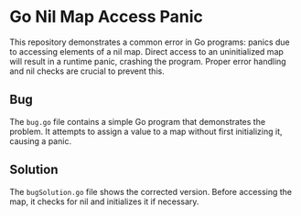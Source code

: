 # Go Nil Map Access Panic

This repository demonstrates a common error in Go programs: panics due to accessing elements of a nil map.  Direct access to an uninitialized map will result in a runtime panic, crashing the program.  Proper error handling and nil checks are crucial to prevent this.

## Bug
The `bug.go` file contains a simple Go program that demonstrates the problem.  It attempts to assign a value to a map without first initializing it, causing a panic.

## Solution
The `bugSolution.go` file shows the corrected version. Before accessing the map, it checks for nil and initializes it if necessary.